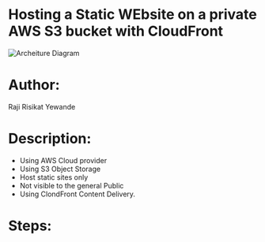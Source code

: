 # Hosting a Static WEbsite on a private AWS S3 bucket with CloudFront
![Archeiture Diagram](main3.png)

# Author:
Raji Risikat Yewande

# Description:
 * Using AWS Cloud provider
 * Using S3 Object Storage
 * Host static sites only
 * Not visible to the general Public
 * Using ClondFront Content Delivery.

# Steps:
